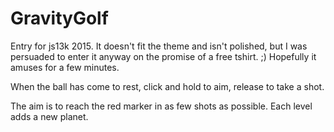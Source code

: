 # GravityGolf

Entry for js13k 2015. It doesn't fit the theme and isn't polished, but I was persuaded to enter it anyway on the promise of a free tshirt. ;) Hopefully it amuses for a few minutes.

When the ball has come to rest, click and hold to aim, release to take a shot.

The aim is to reach the red marker in as few shots as possible. Each level adds a new planet.
